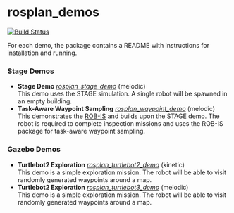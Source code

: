 # rosplan_demos

[![Build Status](https://travis-ci.com/KCL-Planning/rosplan_demos.svg?branch=master)](https://travis-ci.com/KCL-Planning/rosplan_demos)

For each demo, the package contains a README with instructions for installation and running.

### Stage Demos
- **Stage Demo** [*rosplan_stage_demo*](tree/master/rosplan_stage_demo) (melodic)  
This demo uses the STAGE simulation. A single robot will be spawned in an empty building.
- **Task-Aware Waypoint Sampling** [*rosplan_waypoint_demo*](tree/master/rosplan_waypoint_demo) (melodic)  
This demonstrates the [ROB-IS](https://github.com/sarah-keren/ROB-IS) and builds upon the STAGE demo. The robot is required to complete inspection missions and uses the ROB-IS package for task-aware waypoint sampling.

### Gazebo Demos
- **Turtlebot2 Exploration** [*rosplan_turtlebot2_demo*](tree/master/rosplan_turtlebot2_demo) (kinetic)  
This demo is a simple exploration mission. The robot will be able to visit randomly generated waypoints around a map.
- **Turtlebot2 Exploration** [*rosplan_turtlebot3_demo*](tree/master/rosplan_turtlebot3_demo) (melodic)  
This demo is a simple exploration mission. The robot will be able to visit randomly generated waypoints around a map.
